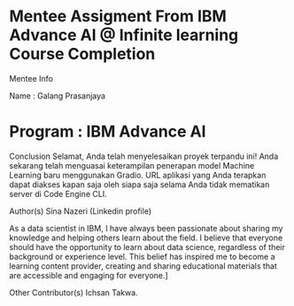 Mentee Assigment From IBM Advance AI @ Infinite learning Course Completion 
================================================================================================
Mentee Info

Name : Galang Prasanjaya

Program : IBM Advance AI
===============================================================================================

Conclusion
Selamat, Anda telah menyelesaikan proyek terpandu ini! Anda sekarang telah menguasai keterampilan penerapan model Machine Learning baru menggunakan Gradio. URL aplikasi yang Anda terapkan dapat diakses kapan saja oleh siapa saja selama Anda tidak mematikan server di Code Engine CLI.

Author(s)
Sina Nazeri (Linkedin profile)

As a data scientist in IBM, I have always been passionate about sharing my knowledge and helping others learn about the field. I believe that everyone should have the opportunity to learn about data science, regardless of their background or experience level. This belief has inspired me to become a learning content provider, creating and sharing educational materials that are accessible and engaging for everyone.]

Other Contributor(s)
Ichsan Takwa.
